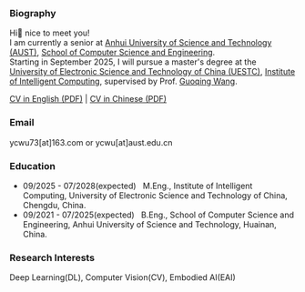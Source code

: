 <br>


### Biography


Hi👋 nice to meet you! \
I am currently a senior at [Anhui University of Science and Technology (AUST)](https://www.aust.edu.cn/), [School of Computer Science and Engineering](https://jsj.aust.edu.cn/). \
Starting in September 2025, I will pursue a master's degree at the [University of Electronic Science and Technology of China (UESTC)](https://www.uestc.edu.cn/), [Institute of Intelligent Computing](https://icct.uestc.edu.cn/index.htm), supervised by Prof. [Guoqing Wang](https://faculty.uestc.edu.cn/wangguoqing2/zh_CN/index.htm). 

[CV in English (PDF)](/assets/cv_en.pdf) | [CV in Chinese (PDF)](/assets/cv_zh.pdf)



### Email
ycwu73[at]163.com or ycwu[at]aust.edu.cn

### Education
- 09/2025 - 07/2028(expected) &nbsp; M.Eng., Institute of Intelligent Computing, University of Electronic Science and Technology of China, Chengdu, China.
- 09/2021 - 07/2025(expected) &nbsp; B.Eng., School of Computer Science and Engineering, Anhui University of Science and Technology, Huainan, China.


### Research Interests
Deep Learning(DL), Computer Vision(CV), Embodied AI(EAI)

